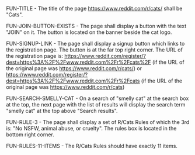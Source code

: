 FUN-TITLE - The title of the page https://www.reddit.com/r/cats/ shall be "Cats".

FUN-JOIN-BUTTON-EXISTS - The page shall display a button with the text "JOIN" on it. The button is located on the banner beside the cat logo.

FUN-SIGNUP-LINK - The page shall display a signup button which links to the registration page.  The button is at the far top right corner.  The URL of the registration page is: https://www.reddit.com/register/?dest=https%3A%2F%2Fwww.reddit.com%2Fr%2Fcats%2F (if the URL of the original page was https://www.reddit.com/r/cats/) or https://www.reddit.com/register/?dest=https%3A%2F%2Fwww.reddit.com%2Fr%2Fcats (if the URL of the original page was https://www.reddit.com/r/cats)

FUN-SEARCH-SMELLY-CAT - On a search of "smelly cat" at the search box at the top, the next page with the list of results will display the search term "smelly cat" at the top above "Search results".  

FUN-RULE-3 - The page shall display a set of R/Cats Rules of which the 3rd is: "No NSFW, animal abuse, or cruelty".  The rules box is located in the bottom right corner.

FUN-RULES-11-ITEMS - The R/Cats Rules should have exactly 11 items.
